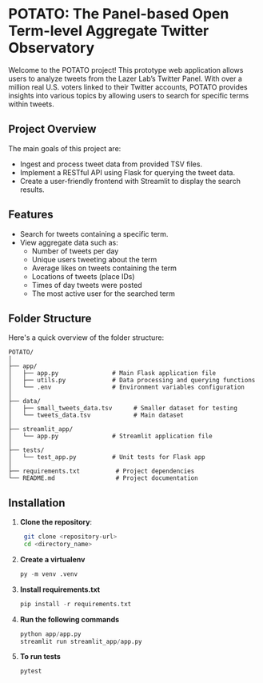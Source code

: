 # POTATO: The Panel-based Open Term-level Aggregate Twitter Observatory

Welcome to the POTATO project! This prototype web application allows users to analyze tweets from the Lazer Lab’s Twitter Panel. With over a million real U.S. voters linked to their Twitter accounts, POTATO provides insights into various topics by allowing users to search for specific terms within tweets.

## Project Overview

The main goals of this project are:

- Ingest and process tweet data from provided TSV files.
- Implement a RESTful API using Flask for querying the tweet data.
- Create a user-friendly frontend with Streamlit to display the search results.

## Features

- Search for tweets containing a specific term.
- View aggregate data such as:
  - Number of tweets per day
  - Unique users tweeting about the term
  - Average likes on tweets containing the term
  - Locations of tweets (place IDs)
  - Times of day tweets were posted
  - The most active user for the searched term

## Folder Structure

Here's a quick overview of the folder structure:

```
POTATO/
│
├── app/
│   ├── app.py               # Main Flask application file 
│   ├── utils.py             # Data processing and querying functions 
│   └── .env                 # Environment variables configuration 
│
├── data/
│   ├── small_tweets_data.tsv      # Smaller dataset for testing 
│   └── tweets_data.tsv            # Main dataset 
│
├── streamlit_app/
│   └── app.py               # Streamlit application file 
│
├── tests/
│   └── test_app.py          # Unit tests for Flask app 
│
├── requirements.txt          # Project dependencies 
└── README.md                 # Project documentation
```

## Installation

1. **Clone the repository**:

   ```bash
    git clone <repository-url>
    cd <directory_name>
    ```
2. **Create a virtualenv**
    ```py
    py -m venv .venv
    ```

3. **Install requirements.txt**

    ```py
    pip install -r requirements.txt 
    ```

4. **Run the following commands**
    ```py
    python app/app.py
    streamlit run streamlit_app/app.py
    ```

5. **To run tests**
    ```py
    pytest
    ```
